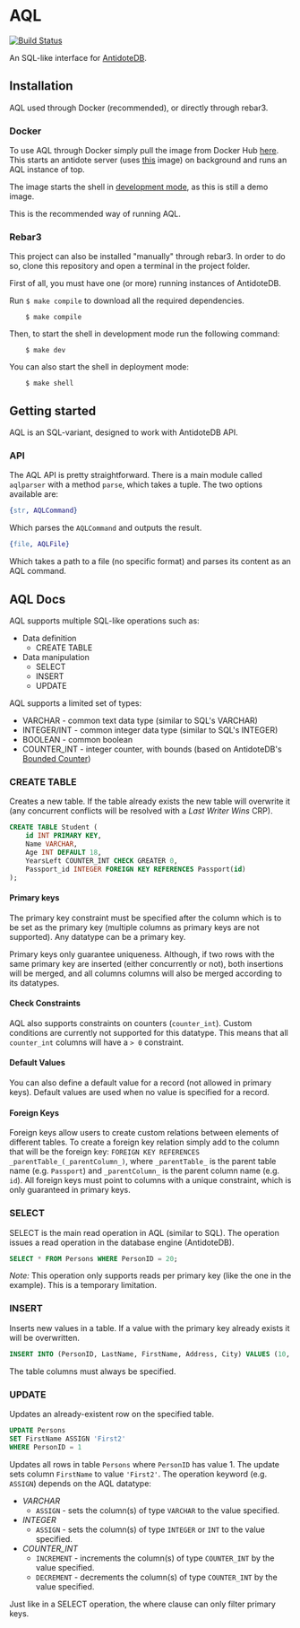 # AQL
[![Build Status](https://travis-ci.org/JPDSousa/AQL.svg?branch=master)](https://travis-ci.org/JPDSousa/AQL)

An SQL-like interface for [AntidoteDB](https://github.com/SyncFree/antidote).

## Installation

AQL used through Docker (recommended), or directly through rebar3.

### Docker

To use AQL through Docker simply pull the image from Docker Hub
[here](https://hub.docker.com/r/jpdsousa/aql_antidote/). This starts an antidote
server (uses [this](https://hub.docker.com/r/mweber/antidotedb/) image) on
background and runs an AQL instance of top.

The image starts the shell in
[development mode](https://www.rebar3.org/v3/docs/commands#section-shell),
as this is still a demo image.

This is the recommended way of running AQL.

### Rebar3
This project can also be installed "manually" through rebar3. In order to do so,
clone this repository and open a terminal in the project folder.

First of all, you must have one (or more) running instances of AntidoteDB.

Run `$ make compile` to download all the required dependencies.

```
    $ make compile
```

Then, to start the shell in development mode run the following command:

```
    $ make dev
```

You can also start the shell in deployment mode:
```
    $ make shell
```

## Getting started

AQL is an SQL-variant, designed to work with AntidoteDB API.

### API

The AQL API is pretty straightforward. There is a main module called
`aqlparser` with a method `parse`, which takes a tuple. The two options
available are:
```Erlang
{str, AQLCommand}
```
Which parses the `AQLCommand` and outputs the result.
```Erlang
{file, AQLFile}
```
Which takes a path to a file (no specific format) and parses its content as an
AQL command.

## AQL Docs

AQL supports multiple SQL-like operations such as:
* Data definition
  * CREATE TABLE
* Data manipulation
  * SELECT
  * INSERT
  * UPDATE

AQL supports a limited set of types:
* VARCHAR - common text data type (similar to SQL's VARCHAR)
* INTEGER/INT - common integer data type (similar to SQL's INTEGER)
* BOOLEAN - common boolean
* COUNTER_INT - integer counter, with bounds
(based on AntidoteDB's
[Bounded Counter](http://www.gsd.inesc-id.pt/~rodrigo/srds15.pdf))

### CREATE TABLE

Creates a new table. If the table already exists the new table will overwrite it
 (any concurrent conflicts will be resolved with a *Last Writer Wins* CRP).

```SQL
CREATE TABLE Student (
	id INT PRIMARY KEY,
	Name VARCHAR,
	Age INT DEFAULT 18,
	YearsLeft COUNTER_INT CHECK GREATER 0,
	Passport_id INTEGER FOREIGN KEY REFERENCES Passport(id)
);
```

#### Primary keys

The primary key constraint must be specified after the column which is to be
set as the primary key (multiple columns as primary keys are not supported).
Any datatype can be a primary key.

Primary keys only guarantee uniqueness. Although, if two rows with the same 
primary key are inserted (either concurrently or not), both insertions will be
merged, and all columns columns will also be merged according to its datatypes.

#### Check Constraints

AQL also supports constraints on counters (`counter_int`). Custom conditions are
currently not supported for this datatype. This means that all `counter_int`
columns will have a `> 0` constraint.

#### Default Values

You can also define a default value for a record (not allowed in primary keys).
Default values are used when no value is specified for a record.

#### Foreign Keys

Foreign keys allow users to create custom relations between elements of different
tables. To create a foreign key relation simply add to the column that will be 
the foreign key: `FOREIGN KEY REFERENCES _parentTable_(_parentColumn_)`, where 
`_parentTable_` is the parent table name (e.g. `Passport`) and `_parentColumn_` is
the parent column name (e.g. `id`). All foreign keys must point to columns with a 
unique constraint, which is only guaranteed in primary keys.

### SELECT

SELECT is the main read operation in AQL (similar to SQL). The operation issues
a read operation in the database engine (AntidoteDB).

```SQL
SELECT * FROM Persons WHERE PersonID = 20;
```

*Note:* This operation only supports reads per primary key (like the one in the
 example). This is a temporary limitation.

### INSERT

Inserts new values in a table. If a value with the primary key already exists it
 will be overwritten.

```SQL
INSERT INTO (PersonID, LastName, FirstName, Address, City) VALUES (10, 'Last1', 'First1', 'Local1', 'City1')
```

The table columns must always be specified.

### UPDATE

Updates an already-existent row on the specified table.

```SQL
UPDATE Persons
SET FirstName ASSIGN 'First2'
WHERE PersonID = 1
```

Updates all rows in table `Persons` where `PersonID` has value 1. The update
sets column `FirstName` to value `'First2'`. The operation keyword (e.g.
`ASSIGN`) depends on the AQL datatype:
* *VARCHAR*
  * `ASSIGN` - sets the column(s) of type `VARCHAR` to the value specified.
* *INTEGER*
  * `ASSIGN` - sets the column(s) of type `INTEGER` or `INT` to the value specified.
* *COUNTER_INT*
  * `INCREMENT` - increments the column(s) of type `COUNTER_INT` by the value specified.
  * `DECREMENT` - decrements the column(s) of type `COUNTER_INT` by the value specified.

Just like in a SELECT operation, the where clause can only filter primary keys.
